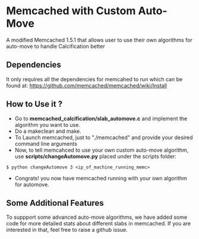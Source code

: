 # Memcached with Custom Auto-Move
A modified Memcached 1.5.1 that allows user to use their own algorithms for auto-move to handle Calcification better 

## Dependencies
It only requires all the dependencies for memcahed to run which can be found at: https://github.com/memcached/memcached/wiki/Install 

## How to Use it ?
- Go to **memcached_calcification/slab_automove.c** and implement the algorithm you want to use. 
- Do a makeclean and make.
- To Launch memcached, just to "./memcached" and provide your desired command line arguments
- Now, to tell memcahced to use your own custom auto-move algorithm, use **scripts/changeAutomove.py** placed under the scripts folder:  
```
$ python changeAutomove 3 <ip_of_machine_running_memc>
```
- Congrats! you now have memcached running with your own algorithm for automove.

## Some Additional Features
To suppport some advanced auto-move algorithms, we have added some code for more detailed stats about different slabs in memcached. If you are interested in that, feel free to raise a github issue.


